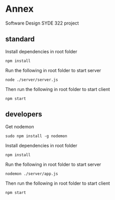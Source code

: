 # Annex
Software Design SYDE 322 project

## standard
Install dependencies in root folder
```
npm install
```
Run the following in root folder to start server
```
node ./server/server.js
```
Then run the following in root folder to start client
```
npm start
```

## developers
Get nodemon
```
sudo npm install -g nodemon
```
Install dependencies in root folder
```
npm install
```
Run the following in root folder to start server
```
nodemon ./server/app.js
```
Then run the following in root folder to start client
```
npm start
```
